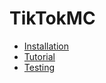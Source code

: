 <!-- docs/_sidebar.md -->

 # TikTokMC

* [Installation](instruction.md)
* [Tutorial](/)
* [Testing](testing.md)